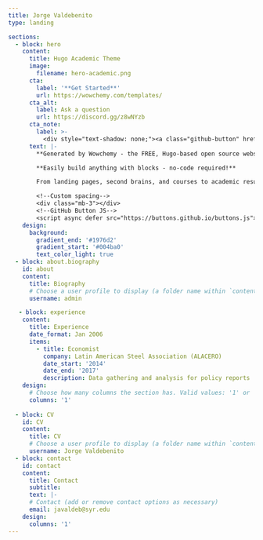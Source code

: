 ```yaml
---
title: Jorge Valdebenito
type: landing

sections:
  - block: hero
    content:
      title: Hugo Academic Theme
      image:
        filename: hero-academic.png
      cta:
        label: '**Get Started**'
        url: https://wowchemy.com/templates/
      cta_alt:
        label: Ask a question
        url: https://discord.gg/z8wNYzb
      cta_note:
        label: >-
          <div style="text-shadow: none;"><a class="github-button" href="https://github.com/wowchemy/wowchemy-hugo-themes" data-icon="octicon-star" data-size="large" data-show-count="true" aria-label="Star">Star Wowchemy Website Builder</a></div><div style="text-shadow: none;"><a class="github-button" href="https://github.com/wowchemy/starter-hugo-academic" data-icon="octicon-star" data-size="large" data-show-count="true" aria-label="Star">Star the Academic template</a></div>
      text: |-
        **Generated by Wowchemy - the FREE, Hugo-based open source website builder trusted by 500,000+ sites.**

        **Easily build anything with blocks - no-code required!**

        From landing pages, second brains, and courses to academic resumés, conferences, and tech blogs.

        <!--Custom spacing-->
        <div class="mb-3"></div>
        <!--GitHub Button JS-->
        <script async defer src="https://buttons.github.io/buttons.js"></script>
    design:
      background:
        gradient_end: '#1976d2'
        gradient_start: '#004ba0'
        text_color_light: true
  - block: about.biography
    id: about
    content:
      title: Biography
      # Choose a user profile to display (a folder name within `content/authors/`)
      username: admin

   - block: experience
    content:
      title: Experience
      date_format: Jan 2006
      items:
        - title: Economist
          company: Latin American Steel Association (ALACERO)
          date_start: '2014'
          date_end: '2017'
          description: Data gathering and analysis for policy reports
    design:
      # Choose how many columns the section has. Valid values: '1' or '2'.
      columns: '1'
   
  - block: CV
    id: CV
    content:
      title: CV
      # Choose a user profile to display (a folder name within `content/authors/`)
      username: Jorge Valdebenito
  - block: contact
    id: contact
    content:
      title: Contact
      subtitle:
      text: |-
      # Contact (add or remove contact options as necessary)
      email: javaldeb@syr.edu
    design:
      columns: '1'
---
```

